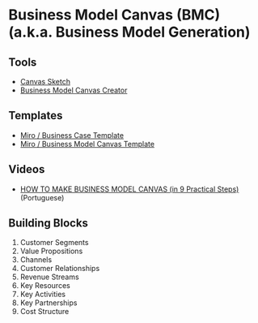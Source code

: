 # Business Model Canvas (BMC) (a.k.a. Business Model Generation)

<!--
Business Case Canvas by Steve Lydford
-->

<!--
https://udemy.com/course/bmc-da-ideia-ao-seu-primeiro-negocio/
https://udemy.com/course/modelo-de-negocios-com-o-canvas-business-model/
-->

<!--
https://analistamodelosdenegocios.com.br/o-que-e-o-business-model-canvas/
-->

## Tools

- [Canvas Sketch](https://sbussard.github.io/canvas-sketch)
- [Business Model Canvas Creator](https://bmccreator.shubhamthakare.com)

## Templates

- [Miro / Business Case Template](https://miro.com/templates/business-case)
- [Miro / Business Model Canvas Template](https://miro.com/templates/business-model-canvas)

## Videos

- [HOW TO MAKE BUSINESS MODEL CANVAS (in 9 Practical Steps)](https://youtube.com/watch?v=CbXiaCxagIY&t=1s) (Portuguese)

## Building Blocks

1. Customer Segments
2. Value Propositions
3. Channels
4. Customer Relationships
5. Revenue Streams
6. Key Resources
7. Key Activities
8. Key Partnerships
9. Cost Structure

<!--
O Que: 2
Para Quem: 1, 3, 4
Como: 6, 7, 8
Quanto: 5, 9

1 Segmentos de Clientes
2 Proposta de Valor
3 Canais
4 Relacionamento com Clientes
5 Atividades Principais
6 Parcerias Principais
7 Recursos Principais
8 Estrutura de Custos
9 Fontes de Receita
-->
